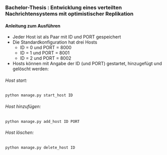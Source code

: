 ### Bachelor-Thesis : Entwicklung eines verteilten Nachrichtensystems mit optimistischer Replikation

#### Anleitung zum Ausführen

* Jeder Host ist als Paar mit ID und PORT gespeichert
* Die Standardkonfiguration hat drei Hosts 
	* ID = 0 und PORT = 8000
	* ID = 1 und PORT = 8001
	* ID = 2 und PORT = 8002
* Hosts können mit Angabe der ID (und PORT) gestartet, hinzugefügt und gelöscht werden:

###### Host start:

```
python manage.py start_host ID
```

###### Host hinzufügen:

```
python manage.py add_host ID PORT
```

###### Host löschen:

```
python manage.py delete_host ID
```

